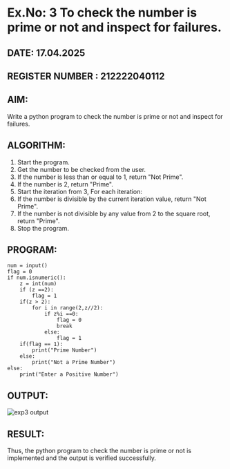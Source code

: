 # Ex.No: 3 To check the number is prime or not and inspect for failures.
 
## DATE: 17.04.2025
## REGISTER NUMBER : 212222040112
## AIM: 
Write a python program to check the number is prime or not and inspect for failures.
 
## ALGORITHM:
1. Start the program.
2. Get the number to be checked from the user.
3. If the number is less than or equal to 1, return "Not Prime".
4. If the number is 2, return "Prime".
5. Start the iteration from 3, For each iteration:
6. If the number is divisible by the current iteration value, return "Not Prime".
7. If the number is not divisible by any value from 2 to the square root, return "Prime".
8. Stop the program.

## PROGRAM:
```
num = input() 
flag = 0 
if num.isnumeric(): 
    z = int(num) 
    if (z ==2): 
        flag = 1 
    if(z > 2): 
        for i in range(2,z//2): 
            if z%i ==0: 
                flag = 0 
                break  
            else: 
                flag = 1 
    if(flag == 1): 
        print("Prime Number") 
    else: 
        print("Not a Prime Number") 
else: 
    print("Enter a Positive Number")
```
## OUTPUT:

![exp3 output](https://github.com/user-attachments/assets/ec461e39-de89-4156-a70a-1901d46b0c71)


## RESULT:
Thus, the python program to check the number is prime or not is implemented and the output is verified successfully.
